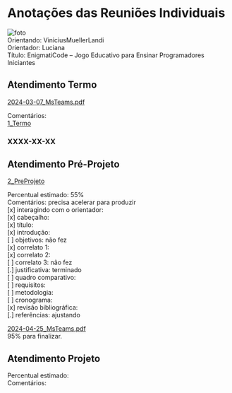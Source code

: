 # Anotações das Reuniões Individuais  

![foto](foto.png "foto")  
Orientando: ViniciusMuellerLandi  
Orientador: Luciana  
Título: EnigmatiCode – Jogo Educativo para Ensinar Programadores Iniciantes  

## Atendimento Termo  

[2024-03-07_MsTeams.pdf](2024-03-07_MsTeams.pdf)  

Comentários:  
[1_Termo](1_Termo.pdf "1_Termo")  

### XXXX-XX-XX

## Atendimento Pré-Projeto  

[2_PreProjeto](2_PreProjeto.docx "2_PreProjeto")  

Percentual estimado: 55%  
Comentários: precisa acelerar para produzir  
[x] interagindo com o orientador:  
[x] cabeçalho:  
[x] título:  
[x] introdução:  
[ ] objetivos: não fez  
[x] correlato 1:  
[x] correlato 2:  
[ ] correlato 3: não fez  
[.] justificativa: terminado  
[ ] quadro comparativo:  
[ ] requisitos:  
[ ] metodologia:  
[ ] cronograma:  
[x] revisão bibliográfica:  
[.] referências: ajustando  

[2024-04-25_MsTeams.pdf](2024-04-25_MsTeams.pdf)  
95% para finalizar.  

## Atendimento Projeto  

Percentual estimado:  
Comentários:  
